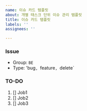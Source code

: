 ```yaml
---
name: 이슈 카드 템플릿
about: 개별 태스크 단위 이슈 관리 탬플릿
title: 이슈 카드 탬플릿
labels: ''
assignees: ''

---
```


### Issue
- Group: `BE`
- Type: 'bug`, `feature`, `delete`

### TO-DO
1. [] Job1
2. [] Job2
3. [] Job3
